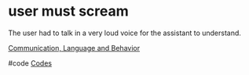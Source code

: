 # user must scream
The user had to talk in a very loud voice for the assistant to understand.

[Communication, Language and Behavior](output/themes/Communication,%20Language%20and%20Behavior.md)

#code [Codes](output/codes/Codes.md) 